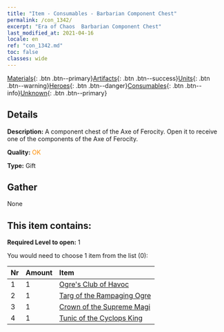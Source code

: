 ```yaml
---
title: "Item - Consumables - Barbarian Component Chest"
permalink: /con_1342/
excerpt: "Era of Chaos  Barbarian Component Chest"
last_modified_at: 2021-04-16
locale: en
ref: "con_1342.md"
toc: false
classes: wide
---
```

 [Materials](/Items/){: .btn .btn--primary}[Artifacts](/Items/Artifacts/){: .btn .btn--success}[Units](/Items/Units/){: .btn .btn--warning}[Heroes](/Items/Heroes/){: .btn .btn--danger}[Consumables](/Items/Consumables/){: .btn .btn--info}[Unknown](/Items/Unknown/){: .btn .btn--primary}

## Details
 **Description:** A component chest of the Axe of Ferocity. Open it to receive one of the components of the Axe of Ferocity.

 **Quality:** <span style="color: #FF8C00">OK</span>

 **Type:** Gift

## Gather

  None

## This item contains:

 **Required Level to open:** 1

 You would need to choose 1 item from the list (0):

  | Nr | Amount |     Item    |
  |:---|:-------|:------------|
  | 1 | 1 | [Ogre's Club of Havoc](/Items/art_125/) |  | 
  | 2 | 1 | [Targ of the Rampaging Ogre](/Items/art_126/) |  | 
  | 3 | 1 | [Crown of the Supreme Magi](/Items/art_127/) |  | 
  | 4 | 1 | [Tunic of the Cyclops King](/Items/art_128/) |  | 
